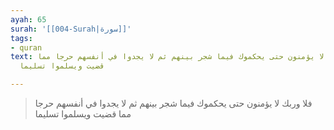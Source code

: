 ```yaml
---
ayah: 65
surah: '[[004-Surah|سورة]]'
tags:
- quran
text: فلا وربك لا يؤمنون حتى يحكموك فيما شجر بينهم ثم لا يجدوا في أنفسهم حرجا مما
  قضيت ويسلموا تسليما

---
```

> فلا وربك لا يؤمنون حتى يحكموك فيما شجر بينهم ثم لا يجدوا في أنفسهم حرجا مما قضيت ويسلموا تسليما
